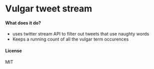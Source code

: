 #  Vulgar tweet stream

#### What does it do?
 * uses twitter stream API to filter out tweets that use naughty words
 * Keeps a running count of all the vulgar term occurences

#### License
MIT
